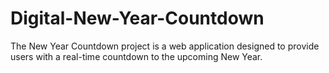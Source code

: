 # Digital-New-Year-Countdown
The New Year Countdown project is a web application designed to provide users with a real-time countdown to the upcoming New Year. 
